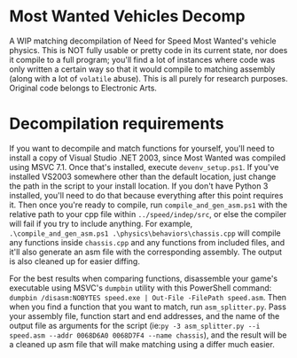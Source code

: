 # Most Wanted Vehicles Decomp
A WIP matching decompilation of Need for Speed Most Wanted's vehicle physics. This is NOT fully usable or pretty code in its current state, nor does it compile to a full program; you'll find a lot of instances where code was only written a certain way so that it would compile to matching assembly (along with a lot of `volatile` abuse). This is all purely for research purposes. Original code belongs to Electronic Arts.

# Decompilation requirements
If you want to decompile and match functions for yourself, you'll need to install a copy of Visual Studio .NET 2003, since Most Wanted was compiled using MSVC 7.1. Once that's installed, execute `devenv_setup.ps1`. If you've installed VS2003 somewhere other than the default location, just change the path in the script to your install location. If you don't have Python 3 installed, you'll need to do that because everything after this point requires it. Then once you're ready to compile, run `compile_and_gen_asm.ps1` with the relative path to your cpp file within `../speed/indep/src`, or else the compiler will fail if you try to include anything. For example, `.\compile_and_gen_asm.ps1 .\physics\behaviors\chassis.cpp` will compile any functions inside `chassis.cpp` and any functions from included files, and it'll also generate an asm file with the corresponding assembly. The output is also cleaned up for easier diffing.

For the best results when comparing functions, disassemble your game's executable using MSVC's `dumpbin` utility with this PowerShell command: `dumpbin /disasm:NOBYTES speed.exe | Out-File -FilePath speed.asm`. Then when you find a function that you want to match, run `asm_splitter.py`. Pass your assembly file, function start and end addresses, and the name of the output file as arguments for the script (ie:`py -3 asm_splitter.py --i speed.asm --addr 0068D6A0 0068D7F4 --name chassis`), and the result will be a cleaned up asm file that will make matching using a differ much easier.